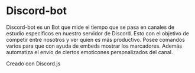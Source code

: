 
# Discord-bot
Discord-bot es un Bot que mide el tiempo que se pasa en canales de estudio especificos en nuestro servidor de Discord. Esto con el objetivo de competir entre nosotros y ver quien es más productivo.
Posee comandos varios para que con ayuda de embeds mostrar los marcadores. Además automatiza el envío de ciertos emoticones personalizados del canal.

Creado con Discord.js 
